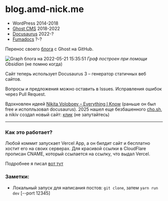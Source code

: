 # blog.amd-nick.me

- WordPress 2014-2018
- [Ghost CMS](https://github.com/TryGhost/Ghost) 2018-2022
- [Docusaurus](https://docusaurus.io/) 2022-?
- [Fumadocs](https://github.com/fuma-nama/fumadocs) ?-?

Перенос своего [блога](https://blog.amd-nick.me) с Ghost на GitHub.

![Graph блога на 2022-05-21 15:35:51](https://i.imgur.com/zzVv8RJ.png)
_Граф построен при помощи Obsidian_ (не помню когда)

Сайт теперь использует Docusaurus 3 – генератор статичных веб сайтов.

Вопросы и предложения можно оставить в Issues. Исправления ошибок через Pull Request.

Вдохновлен идеей [Nikita Voloboev – Everything I Know](https://wiki.nikiv.dev) (раньше он был free и испопльзовал docusaurus). 2025 нашел еще безбашенного [cho.sh](https://cho.sh/r/000000), а nikiv создал новый сайт: [клик](https://docs.nikiv.dev) (не запутайтесь)

---

### Как это работает?

Любой коммит запускает Vercel App, а он билдит сайт и бесплатно хостит его на своих серверах. Для красивой ссылки в CloudFlare прописан CNAME, который ссылается на ссылку, что выдал Vercel.

Подробнее я писал [вот тут](./blog/2022-05-17-ghost-vs-docusaurus.md)

### Заметки:

- Локальный запуск для написания постов: `git clone`, затем `yarn run dev` [--port 12345]





<!--
## "секретные" заметки

### Скачивание всех remote фоток блога на локалку

Использовал, когда хотел сделать блог полностью локализированным, а потом решил, что оно того не стоит

const fs = require('fs');
const path = require('path');
const axios = require('axios');
const https = require('https');

function findImageUrls(dir) {
	const files = fs.readdirSync(dir);
	const imageUrlPattern = /(http(s?):)([/|.|\w|\s|-])*\.(?:jpg|jpeg|gif|png)/g;
	let urls = {};

	files.forEach(file => {
		const filePath = path.join(dir, file);
		const stats = fs.statSync(filePath);

		if (stats.isDirectory()) {
			const subUrls = findImageUrls(filePath);
			urls = { ...urls, ...subUrls };
		} else if (stats.isFile() && filePath.toLowerCase().endsWith('.md')) {
			const content = fs.readFileSync(filePath, 'utf-8');
			const matches = content.match(imageUrlPattern);

			if (matches) {
				urls[filePath] = matches;
			}
		}
	});

	return urls;
}

function downloadImage(url) {
    axios({
        url,
        responseType: 'stream',
        httpsAgent: new https.Agent({ rejectUnauthorized: false })
    }).then(
        response =>
		new Promise((resolve, reject) => {
			const encodedUrl = encodeURIComponent(url);
			const filename = path.basename(encodedUrl);
			response.data
				.pipe(fs.createWriteStream("output/" + filename))
				.on('finish', () => resolve())
				.on('error', e => reject(e));
		}),
    );
}

async function sleep(ms) {
	return new Promise(resolve => setTimeout(resolve, ms));
}

async function downloadImages(urls) {
	for (const filePath in urls) {
		const imageUrls = urls[filePath];
		for (const imageUrl of imageUrls) {
			console.log("ℹ️ Downloading image: " + imageUrl);
			try {
				downloadImage(imageUrl);
				console.log(`\t✅ Image downloaded`);
				await sleep(50); // Sleep for 1 second before downloading the next image
			} catch (error) {
				console.error(`\t🆘 Failed to download image`);
			}
		}
	}
}

const urls = findImageUrls('./blog');
console.log(urls);

// console.log( downloadImage('http://dl4.joxi.net/drive/2018/07/08/0002/2400/174432/32/abf2035362.png') )

downloadImages(urls);


-->
